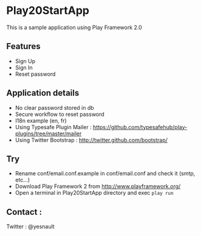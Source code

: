 # Play20StartApp

This is a sample application using Play Framework 2.0

## Features
* Sign Up
* Sign In
* Reset password

## Application details
* No clear password stored in db
* Secure workflow to reset password
* I18n example (en, fr)
* Using Typesafe Plugin Mailer : https://github.com/typesafehub/play-plugins/tree/master/mailer
* Using Twitter Bootstrap : http://twitter.github.com/bootstrap/

## Try
* Rename conf/email.conf.example in conf/email.conf and check it (smtp, etc...)
* Download Play Framework 2 from http://www.playframework.org/
* Open a terminal in Play20StartApp directory and exec `play run`

## Contact :

Twitter : @yesnault
 
